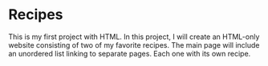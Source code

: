 # Recipes

This is my first project with HTML.
In this project, I will create an HTML-only website consisting of two of my favorite recipes. 
The main page will include an unordered list linking to separate pages. Each one with its own recipe.
